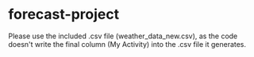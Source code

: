 # forecast-project

Please use the included .csv file (weather_data_new.csv), as the code doesn't write the final column (My Activity) into the .csv file it generates.

